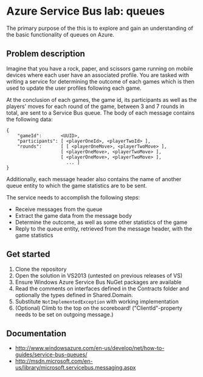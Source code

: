 # Azure Service Bus lab: queues

The primary purpose of the this is to explore and gain an understanding of the
basic functionality of queues on Azure.

## Problem description

Imagine that you have a rock, paper, and scissors game running on mobile
devices where each user have an associated profile. You are tasked with writing
a service for determining the outcome of each games which is then used to
update the user profiles following each game.

At the conclusion of each games, the game id, its participants as well as the
players' moves for each round of the game, between 3 and 7 rounds in total, are
sent to a Service Bus queue. The body of each message contains the following
data:

    {
        "gameId":       <UUID>,
        "participants": [ <playerOneId>, <playerTwoId> ],
        "rounds":       [ [ <playerOneMove>, <playerTwoMove> ],
                        [ <playerOneMove>, <playerTwoMove> ],
                        [ <playerOneMove>, <playerTwoMove> ],
                          ... ]
    }

Additionally, each message header also contains the name of another queue
entity to which the game statistics are to be sent.

The service needs to accomplish the following steps:

- Receive messages from the queue
- Extract the game data from the message body
- Determine the outcome, as well as some other statistics of the game
- Reply to the queue entity, retrieved from the message header, with the game
  statistics

## Get started

1. Clone the repository
2. Open the solution in VS2013 (untested on previous releases of VS)
3. Ensure Windows Azure Service Bus NuGet packages are available
4. Read the comments on interfaces defined in the Contracts folder and
   optionally the types defined in Shared.Domain.
5. Substitute ``NotImplementedException`` with working implementation
6. (Optional) Climb to the top on the scoreboard! ("ClientId"-property
   needs to be set on outgoing message.)

## Documentation

- http://www.windowsazure.com/en-us/develop/net/how-to-guides/service-bus-queues/
- http://msdn.microsoft.com/en-us/library/microsoft.servicebus.messaging.aspx
